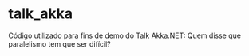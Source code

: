 # talk_akka
Código utilizado para fins de demo do Talk Akka.NET: Quem disse que paralelismo tem que ser difícil?
